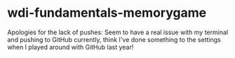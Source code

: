 # wdi-fundamentals-memorygame

Apologies for the lack of pushes: Seem to have a real issue with my terminal and pushing to GitHub currently, think I've done something to the settings when I played around with GitHub last year!
